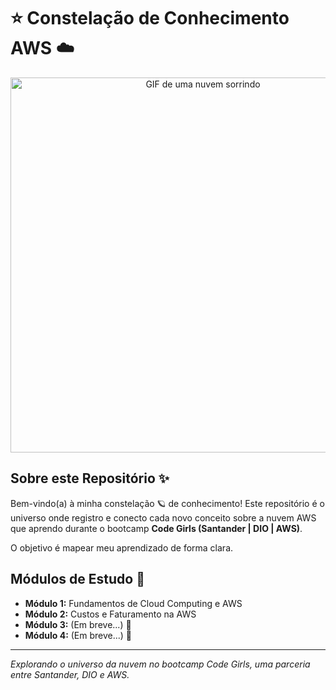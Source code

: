 # ⭐ Constelação de Conhecimento AWS ☁️

<p align="center">
  <img src="https://media.giphy.com/media/l378b9LcC3cclsY2A/giphy.gif" alt="GIF de uma nuvem sorrindo" width="600"/>
</p>

## Sobre este Repositório ✨

Bem-vindo(a) à minha constelação 🪐 de conhecimento! Este repositório é o universo onde registro e conecto cada novo conceito sobre a nuvem AWS que aprendo durante o bootcamp **Code Girls (Santander | DIO | AWS)**.

O objetivo é mapear meu aprendizado de forma clara.

## Módulos de Estudo 🌌

* **Módulo 1:** Fundamentos de Cloud Computing e AWS
* **Módulo 2:** Custos e Faturamento na AWS
* **Módulo 3:** (Em breve...) 🌟
* **Módulo 4:** (Em breve...) 🌙

---
*Explorando o universo da nuvem no bootcamp Code Girls, uma parceria entre Santander, DIO e AWS.*
